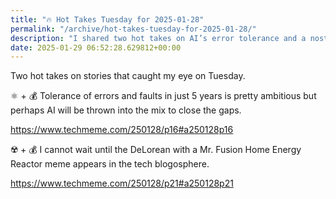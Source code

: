 ```yaml
---
title: "🔥 Hot Takes Tuesday for 2025-01-28"
permalink: "/archive/hot-takes-tuesday-for-2025-01-28/"
description: "I shared two hot takes on AI’s error tolerance and a nostalgic fusion power meme!"
date: 2025-01-29 06:52:28.629812+00:00
---
```


<!-- buttondown-editor-mode: fancy --><p>Two hot takes on stories that caught my eye on Tuesday.</p><p>⚛️ + 💰 Tolerance of errors and faults in just 5 years is pretty ambitious but perhaps AI will be thrown into the mix to close the gaps.</p><p><a target="_blank" rel="noopener noreferrer nofollow" href="https://www.techmeme.com/250128/p16#a250128p16">https://www.techmeme.com/250128/p16#a250128p16</a></p><p>☢️ + 💰 I cannot wait until the DeLorean with a Mr. Fusion Home Energy Reactor meme appears in the tech blogosphere.</p><p><a target="_blank" rel="noopener noreferrer nofollow" href="https://www.techmeme.com/250128/p21#a250128p21">https://www.techmeme.com/250128/p21#a250128p21</a></p>